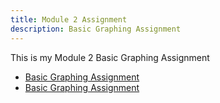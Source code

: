 ```yaml
---
title: Module 2 Assignment
description: Basic Graphing Assignment
---
```


This is my Module 2 Basic Graphing Assignment
- [Basic Graphing Assignment](BasicGraphingAssignment.html)
- [Basic Graphing Assignment](BasicGraphingAssignment.ipynb)

